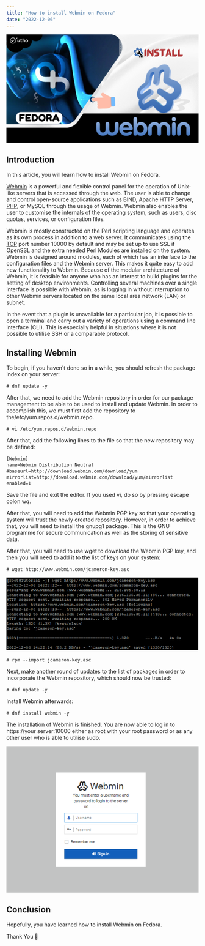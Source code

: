```yaml
---
title: "How to install Webmin on Fedora"
date: "2022-12-06"
---
```


![](images/How-to-install-Webmin-on-Fedora_utho.jpg)

## Introduction

In this article, you will learn how to install Webmin on Fedora.

[Webmin](https://www.webmin.com/) is a powerful and flexible control panel for the operation of Unix-like servers that is accessed through the web. The user is able to change and control open-source applications such as BIND, Apache HTTP Server, [PHP](https://utho.com/docs/tutorial/how-to-install-php-7-4-in-centos-7/), or MySQL through the usage of Webmin. Webmin also enables the user to customise the internals of the operating system, such as users, disc quotas, services, or configuration files.

Webmin is mostly constructed on the Perl scripting language and operates as its own process in addition to a web server. It communicates using the [TCP](https://utho.com/docs/tutorial/how-to-troubleshoot-with-nmap-in-centos/) port number 10000 by default and may be set up to use SSL if OpenSSL and the extra needed Perl Modules are installed on the system. Webmin is designed around modules, each of which has an interface to the configuration files and the Webmin server. This makes it quite easy to add new functionality to Webmin. Because of the modular architecture of Webmin, it is feasible for anyone who has an interest to build plugins for the setting of desktop environments. Controlling several machines over a single interface is possible with Webmin, as is logging in without interruption to other Webmin servers located on the same local area network (LAN) or subnet.

In the event that a plugin is unavailable for a particular job, it is possible to open a terminal and carry out a variety of operations using a command line interface (CLI). This is especially helpful in situations where it is not possible to utilise SSH or a comparable protocol.

## Installing Webmin

To begin, if you haven't done so in a while, you should refresh the package index on your server:

```
# dnf update -y
```

After that, we need to add the Webmin repository in order for our package management to be able to be used to install and update Webmin. In order to accomplish this, we must first add the repository to the/etc/yum.repos.d/webmin.repo.

```
# vi /etc/yum.repos.d/webmin.repo
```

After that, add the following lines to the file so that the new repository may be defined:

```
[Webmin]
name=Webmin Distribution Neutral
#baseurl=http://download.webmin.com/download/yum
mirrorlist=http://download.webmin.com/download/yum/mirrorlist
enabled=1
```

Save the file and exit the editor. If you used vi, do so by pressing escape colon wq.

After that, you will need to add the Webmin PGP key so that your operating system will trust the newly created repository. However, in order to achieve that, you will need to install the gnupg1 package. This is the GNU programme for secure communication as well as the storing of sensitive data.

After that, you will need to use wget to download the Webmin PGP key, and then you will need to add it to the list of keys on your system:

```
# wget http://www.webmin.com/jcameron-key.asc
```

![command output](images/image-574.png)

```
# rpm --import jcameron-key.asc
```

Next, make another round of updates to the list of packages in order to incorporate the Webmin repository, which should now be trusted:

```
# dnf update -y
```

Install Webmin afterwards:

```
# dnf install webmin -y
```

The installation of Webmin is finished. You are now able to log in to https://your server:10000 either as root with your root password or as any other user who is able to utilise sudo.

![install Webmin on Fedora](images/image-572.png)

## Conclusion

Hopefully, you have learned how to install Webmin on Fedora.

Thank You 🙂
